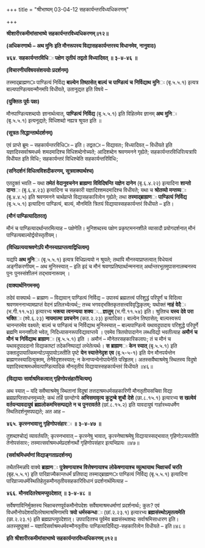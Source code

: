 +++
title = "श्रीभाष्यम् 03-04-12 सहकार्यन्तरविध्यधिकरणम्"

+++
<div claऽऽ="elementor-widget-container">

**श्रीशारीरकमीमांसाभाष्ये** **सहकार्यन्तरविध्यधिकरणम्॥१२॥**

**(अधिकरणार्थः – अथ मुनिः इति मौनरूपस्य विद्यासहकार्यन्तरस्य विधानमेव, नानुवादः)**

**४६४**. **सहकार्यन्तरविधि**ः **पक्षेण** **तृतीयं** **तद्वतो** **विध्यादिवत्** **॥** **३**–**४**–**४६** **॥**

**(विचारणीयविषयसंशययोः प्रदर्शनम्)**

तस्माद्ब्राह्मण**ः** पाण्डित्यं निर्विद्य **बाल्येन** **तिष्ठासेत्** **बाल्यं** **च** **पाण्डित्यं** **च** **निर्विद्याथ** **मुनि**ः (बृ.५.५.१) इत्यत्र बाल्यपाण्डित्यवन्मौनमपि विधीयते, उतानूद्यत इति विषये –

**(युक्तितः पूर्वः पक्षः)**

मौनपाण्डित्यशब्दयोः ज्ञानार्थत्वात्, **पाण्डित्यं** **निर्विद्य** (बृ.५.५.१) इति विहितमेव ज्ञानम् **अथ** **मुनि**ः (बृ.५.५.१) इत्यनूद्यते; विधिशब्दो नह्यत्र श्रूयत इति ॥

**(सूत्रतः सिद्धान्तार्थदर्शनम्)**

एवं प्राप्ते ब्रूमः – सहकार्यन्तरविधि**ः** – इति। तद्वत**ः** – विद्यावतः; विध्यादिवत् – विधीयते इति यज्ञादिस्सर्वाश्रमधर्मः शमदमादिश्च विधिशब्देनोच्यते; आदिशब्देन श्रवणमनने गृह्येते; सहकार्यन्तरविधिरित्यत्रापि विधीयत इति विधिः; सहकार्यन्तरं विधिश्चेति सहकार्यन्तरिविधिः;

**(सनिदर्शनं विधित्वविशदीकरणम्, सूत्रवाक्यार्थश्च)**

एतदुक्तं भवति – यथा **तमेतं** **वेदानुवचनेन** **ब्राह्मणा** **विविदिषन्ति** **यज्ञेन** **दानेन** (बृ.६.४.२२) इत्यादिना **शान्तो** **दान्त**ः (बृ.६.४.२३) इत्यादिना च सहकारी यज्ञादिश्शमदमादिश्च विधीयते; यथा च **श्रोतव्यो** **मन्तव्य**ः (बृ.४.४.५) इति श्रवणमनने चार्थप्राप्ते विद्यासहकारित्वेन गृह्येते; तथा **तस्माद्ब्राह्मण**ः **पाण्डित्यं** **निर्विद्य** (बृ.५.५.१) इत्यादिना पाण्डित्यं, बाल्यं, मौनमिति त्रितयं विद्यायास्सहकार्यन्तरं विधीयते – इति।

**(मौनं पाण्डित्यादितरत्)**

मौनं च पाण्डित्यादर्थान्तरमित्याह – पक्षेणेति। मुनिशब्दस्य पक्षेण प्रकृष्टमननशीले व्यासादौ प्रयोगदर्शनात् मौनं पाण्डित्यबाल्योर्द्वयोस्तृतीयम्।

**(विधिप्रत्ययाश्रवणेऽपि मौनस्याप्राप्तत्वाद्विधित्वम्)**

यद्यपि **अथ** **मुनि**ः (बृ.५.५.१) इत्यत्र विधिप्रत्ययो न श्रूयते; तथापि मौनस्याप्राप्तत्वात् विधेयत्वं अङ्गीकरणीयम् – अथ मुनिस्स्यात् – इति इदं च मौनं श्रवणप्रतिष्ठार्थान्मननात् अर्थान्तरभूतमुपासनालम्बनस्य पुनः पुनस्संशीलनं तद्भावनारूपम् ।

**(वाक्यार्थनिगमनम्)**

तदेवं वाक्यार्थः – ब्राह्मणः – विद्यावान् पाण्डित्यं निर्विद्य – उपास्यं ब्रह्मतत्त्वं परिशुद्धं परिपूर्णं च विदित्वा श्रवणमननाभ्यामप्राप्तं वेदनं प्रतिलभ्येत्यर्थ;; तच्च भगवद्भक्तिकृतसत्त्वविवृद्धिकृतम्; यथोक्तं
**नाहं** **वेदै**ः (भ.गी.११.५३) इत्यारभ्य **भक्त्या** **त्वनन्यया** **शक्य**ः…**ज्ञातुम्** (भ.गी.११.५४) इति। श्रुतिश्च **यस्य** **देवे** **परा** **भक्ति**ः (श्वे.६.२३) **नायमात्मा** **प्रवचनेन** (कठ.२.२३) इत्यादिका। बाल्येन तिष्ठासेत्; बाल्यस्वरूपं चानन्तरमेव वक्ष्यते; बाल्यं च पाण्डित्यं च निर्विद्याथ मुनिस्स्यात् – बाल्यपाण्डित्ये यथावदुपादाय परिशुद्धे परिपूर्णे ब्रह्मणि मननशीलो भवेत्, निदिध्यासनरूपविद्यावाप्तये । एवमेव त्रितयोपादानेन लब्धविद्यो भवतीत्याह **अमौनं** **च** **मौनं** **च** **निर्विद्याथ** **ब्राह्मण**ः (बृ.५.५.१) इति । अमौनं – मौनेतरसहकारिकलापः; तं च मौनं च यथावदुपाददानो विद्याकाष्टां तदेकनिष्पाद्यां लभेतेत्यर्थः। **स** **ब्राह्मण**ः **केन** **स्यात्** (बृ.५.५.१) इति उक्तादुपायात्किमन्योऽप्युपायोऽस्तीति पृष्टे **येन** **स्यात्तेनेदृश** **एव** (बृ.५-५-१) इति येन मौनपर्यन्तेन ब्राह्मणस्स्यादित्युक्तम्, तेनैवेदृशस्स्यात्; न केनाप्यन्येनोपायेनेति परिहृतम्। अतस्सर्वेष्वाश्रमेषु स्थितस्य विदुषो यज्ञादिस्वाश्रमधर्मवत्पाण्डित्यादिकं मौनतृतीयं विद्यायास्सहकार्यन्तरं विधीयते ॥४६॥

**(विद्यायाः सार्वाश्रमिकत्वात् गृहिणोपसंहारौचित्यम्)**

अथ स्यात् – यदि सर्वेष्वाश्रमेषु स्थितानां विदुषां तत्तदाश्रमधर्मसहकारिणी मौनतृतीयसचिवा विद्या ब्रह्मप्राप्तिसाधनमुच्यते; कथं तर्हि छान्दोग्ये **अभिसमावृत्य** **कुटुम्बे** **शुचौ** **देशे** (छा.८.१५.१) इत्यारभ्य **स** **खल्वेवं** **वर्तयन्यावदायुषं** **ब्रह्मलोकमभिसम्पद्यते** **न** **च** **पुनरावर्तते** (छां.८.१५.२) इति यावदायुषं गार्हास्थ्यधर्मेण स्थितिदर्शनुमपपद्यते; अत आह –

**४६५**. **कृत्स्नभावात्तु** **गृहिणोपसंहार**ः **॥** **३**–**४**–**४७** **॥**

तुशब्दश्चोद्यं व्यावर्तयति; कृत्स्नभावात् – कृत्स्नेषु भावात्, कृत्स्नेष्वाश्रमेषु विद्यायास्सद्भावात् गृहिणोऽप्यस्तीति तेनोपसंसारः; तस्मात्सर्वाश्रमधर्मप्रदर्शनार्थो गृहिणोपसंहार इत्यभिप्रायः ॥४७॥

**(सर्वाश्रमिधर्माणां विद्याङ्गताप्रदर्शनम्)**

तथैतस्मिन्नपि वाक्ये **ब्राह्मण**ः **पुत्रेषणायाश्च** **वित्तेषणायाश्च** **लोकेषणायाश्च** **व्युत्थायाथ** **भिक्षाचर्यं** **चरति** (बृह.५.५.१) इति पारिव्राज्यैकान्तधर्मं प्रतिपाद्य
तस्माद्ब्राह्मण**ः** पाण्डित्यं निर्विद्य (बृ.५.५.१) इत्यादिना पारिव्राज्यधर्मस्थितिहेतुकमौनतृतीयसहकारिविधानं प्रदर्शनार्थमित्याह –

**४६६**. **मौनवदितरेषामप्युपदेशात्** **॥** **३**–**४**–**४८** **॥**

सर्वेषणाविनिर्मुक्तस्य भिक्षाचरणपूर्वकमौनोपदेशः सर्वेषामाश्रमधर्माणां प्रदर्शनार्थः; कुतः? एवं विधमौनोपदेशवदितरेषामाश्रमिणामपि **त्रयो** **धर्मस्कन्धा**ः (छां.२.२३.१) इत्यारभ्य **ब्रह्मसंस्थोऽमृतत्वमेति** (छा.२.२३.१) इति ब्रह्मप्राप्त्युपदेशात्। उपपादितश्च पूर्वमेव ब्रह्मसंस्थशब्दः सर्वाश्रमिसाधारण इति। अतस्सुष्ठूक्तं – यज्ञादिसर्वाश्रमधर्मवन्मौनतृतीयः पाण्डित्यादिर्विद्या-सहकारित्वेन विधीयते – इति॥४८॥

**इति** **श्रीशारीरकमीमांसाभाष्ये** **सहकार्यन्तरविध्यधिकरणम्॥१२॥**

</div>

